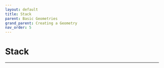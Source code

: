```yaml
---
layout: default
title: Stack
parent: Basic Geometries
grand_parent: Creating a Geometry
nav_order: 5
---
```


# Stack

---